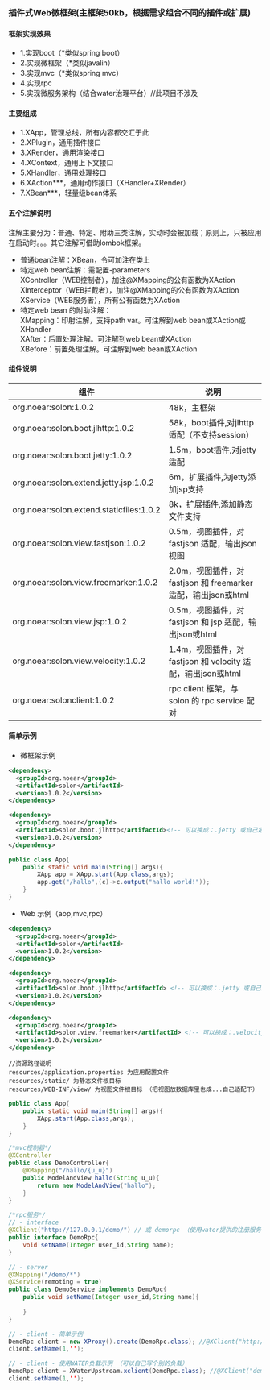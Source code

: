
### 插件式Web微框架(主框架50kb，根据需求组合不同的插件或扩展)
#### 框架实现效果
* 1.实现boot（*类似spring boot）
* 2.实现微框架（*类似javalin）
* 3.实现mvc（*类似spring mvc）
* 4.实现rpc
* 5.实现微服务架构（结合water治理平台）//此项目不涉及
#### 主要组成
* 1.XApp，管理总线，所有内容都交汇于此
* 2.XPlugin，通用插件接口
* 3.XRender，通用渲染接口
* 4.XContext，通用上下文接口
* 5.XHandler，通用处理接口
* 6.XAction***，通用动作接口（XHandler+XRender）
* 7.XBean***，轻量级bean体系
#### 五个注解说明
注解主要分为：普通、特定、附助三类注解，实动时会被加载；原则上，只被应用在启动时。。。其它注解可借助lombok框架。
* 普通bean注解：XBean，令可加注在类上
* 特定web bean注解：需配置-parameters<br/>
XController（WEB控制者），加注@XMapping的公有函数为XAction<br/>
XInterceptor（WEB拦截者），加注@XMapping的公有函数为XAction<br/> 
XService（WEB服务者），所有公有函数为XAction<br/>
* 特定web bean 的附助注解：<br/>
XMapping：印射注解，支持path var。可注解到web bean或XAction或XHandler<br/>
XAfter：后置处理注解。可注解到web bean或XAction<br/>
XBefore：前置处理注解。可注解到web bean或XAction<br/>

#### 组件说明
| 组件 | 说明 |
| --- | --- |
| org.noear:solon:1.0.2 | 48k，主框架 |
| org.noear:solon.boot.jlhttp:1.0.2 | 58k，boot插件,对jlhttp适配（不支持session） |
| org.noear:solon.boot.jetty:1.0.2 | 1.5m，boot插件,对jetty适配 |
| org.noear:solon.extend.jetty.jsp:1.0.2 | 6m，扩展插件,为jetty添加jsp支持 |
| org.noear:solon.extend.staticfiles:1.0.2 | 8k，扩展插件,添加静态文件支持 |
| org.noear:solon.view.fastjson:1.0.2 | 0.5m，视图插件，对 fastjson 适配，输出json视图 |
| org.noear:solon.view.freemarker:1.0.2 | 2.0m，视图插件，对 fastjson 和 freemarker 适配，输出json或html |
| org.noear:solon.view.jsp:1.0.2 | 0.5m，视图插件，对 fastjson 和 jsp 适配，输出json或html |
| org.noear:solon.view.velocity:1.0.2 | 1.4m，视图插件，对 fastjson 和 velocity 适配，输出json或html |
| org.noear:solonclient:1.0.2 | rpc client 框架，与solon 的 rpc service 配对 |

#### 简单示例
* 微框架示例
```xml
<dependency>
  <groupId>org.noear</groupId>
  <artifactId>solon</artifactId>
  <version>1.0.2</version>
</dependency>

<dependency>
  <groupId>org.noear</groupId>
  <artifactId>solon.boot.jlhttp</artifactId><!-- 可以换成：.jetty 或自己定义个插件 -->
  <version>1.0.2</version>
</dependency>
```
```java
public class App{
    public static void main(String[] args){
        XApp app = XApp.start(App.class,args);
        app.get("/hallo",(c)->c.output("hallo world!"));
    }
}
```
* Web 示例（aop,mvc,rpc）
```xml
<dependency>
  <groupId>org.noear</groupId>
  <artifactId>solon</artifactId>
  <version>1.0.2</version>
</dependency>

<dependency>
  <groupId>org.noear</groupId>
  <artifactId>solon.boot.jlhttp</artifactId> <!-- 可以换成：.jetty 或自己定义个插件 -->
  <version>1.0.2</version>
</dependency>

<dependency>
  <groupId>org.noear</groupId>
  <artifactId>solon.view.freemarker</artifactId> <!-- 可以换成：.velocity 或 .jsp 或自己定义个插件 -->
  <version>1.0.2</version>
</dependency>
```
```
//资源路径说明
resources/application.properties 为应用配置文件
resources/static/ 为静态文件根目标
resources/WEB-INF/view/ 为视图文件根目标 （把视图放数据库里也成...自己适配下）
```
```java
public class App{
    public static void main(String[] args){
        XApp.start(App.class,args);
    }
}

/*mvc控制器*/
@XController
public class DemoController{
    @XMapping("/hallo/{u_u}")
    public ModelAndView hallo(String u_u){
        return new ModelAndView("hallo");
    }
}

/*rpc服务*/ 
// - interface
@XClient("http://127.0.0.1/demo/") // 或 demorpc （使用water提供的注册服务；当然也可以改成别的...）
public interface DemoRpc{
    void setName(Integer user_id,String name);
}

// - server
@XMapping("/demo/*")
@XService(remoting = true)
public class DemoService implements DemoRpc{
    public void setName(Integer user_id,String name){
        
    }
}

// - client - 简单示例
DemoRpc client = new XProxy().create(DemoRpc.class); //@XClient("http://127.0.0.1/demo/")
client.setName(1,'');

// - client - 使用WATER负载示例 （可以自己写个别的负载）
DemoRpc client = XWaterUpstream.xclient(DemoRpc.class); //@XClient("demorpc")
client.setName(1,'');
```
